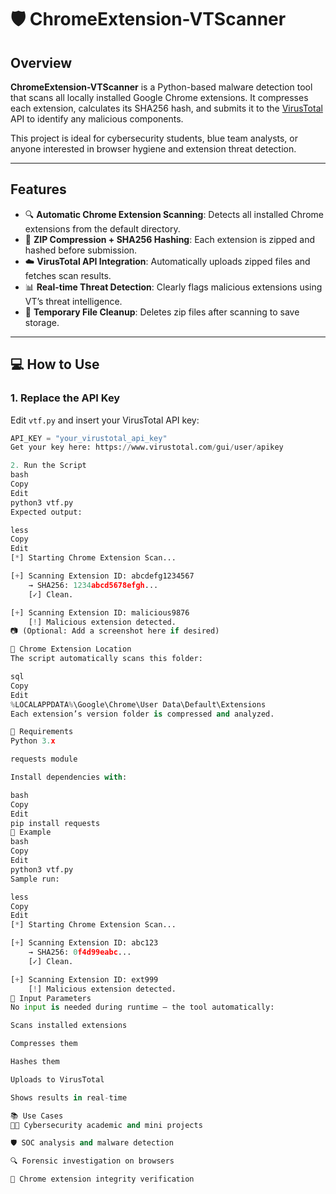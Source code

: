 # 🛡️ ChromeExtension-VTScanner

## Overview

**ChromeExtension-VTScanner** is a Python-based malware detection tool that scans all locally installed Google Chrome extensions. It compresses each extension, calculates its SHA256 hash, and submits it to the [VirusTotal](https://www.virustotal.com) API to identify any malicious components.

This project is ideal for cybersecurity students, blue team analysts, or anyone interested in browser hygiene and extension threat detection.

---

## Features

- 🔍 **Automatic Chrome Extension Scanning**: Detects all installed Chrome extensions from the default directory.
- 🧱 **ZIP Compression + SHA256 Hashing**: Each extension is zipped and hashed before submission.
- ☁️ **VirusTotal API Integration**: Automatically uploads zipped files and fetches scan results.
- 📊 **Real-time Threat Detection**: Clearly flags malicious extensions using VT’s threat intelligence.
- 🧹 **Temporary File Cleanup**: Deletes zip files after scanning to save storage.

---

## 💻 How to Use

### 1. Replace the API Key

Edit `vtf.py` and insert your VirusTotal API key:

```python
API_KEY = "your_virustotal_api_key"
Get your key here: https://www.virustotal.com/gui/user/apikey

2. Run the Script
bash
Copy
Edit
python3 vtf.py
Expected output:

less
Copy
Edit
[*] Starting Chrome Extension Scan...

[+] Scanning Extension ID: abcdefg1234567
    → SHA256: 1234abcd5678efgh...
    [✓] Clean.

[+] Scanning Extension ID: malicious9876
    [!] Malicious extension detected.
📷 (Optional: Add a screenshot here if desired)

📂 Chrome Extension Location
The script automatically scans this folder:

sql
Copy
Edit
%LOCALAPPDATA%\Google\Chrome\User Data\Default\Extensions
Each extension’s version folder is compressed and analyzed.

🧰 Requirements
Python 3.x

requests module

Install dependencies with:

bash
Copy
Edit
pip install requests
🧪 Example
bash
Copy
Edit
python3 vtf.py
Sample run:

less
Copy
Edit
[*] Starting Chrome Extension Scan...

[+] Scanning Extension ID: abc123
    → SHA256: 0f4d99eabc...
    [✓] Clean.

[+] Scanning Extension ID: ext999
    [!] Malicious extension detected.
🔧 Input Parameters
No input is needed during runtime — the tool automatically:

Scans installed extensions

Compresses them

Hashes them

Uploads to VirusTotal

Shows results in real-time

📚 Use Cases
🧑‍🎓 Cybersecurity academic and mini projects

🛡️ SOC analysis and malware detection

🔍 Forensic investigation on browsers

🔬 Chrome extension integrity verification
